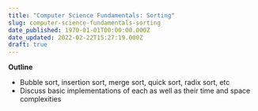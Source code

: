 ```yaml
---
title: "Computer Science Fundamentals: Sorting"
slug: computer-science-fundamentals-sorting
date_published: 1970-01-01T00:00:00.000Z
date_updated: 2022-02-22T15:27:19.000Z
draft: true
---
```


**Outline**

- Bubble sort, insertion sort, merge sort, quick sort, radix sort, etc
- Discuss basic implementations of each as well as their time and space complexities
